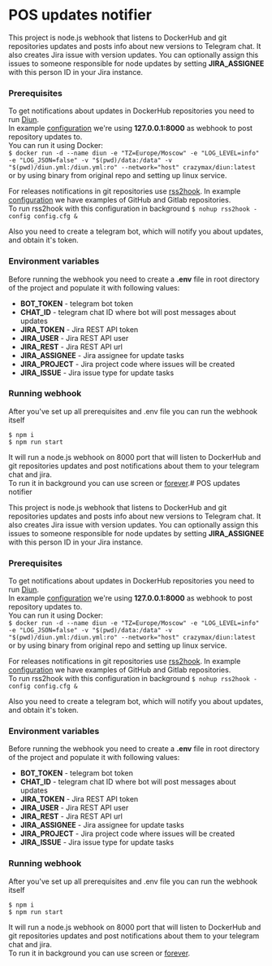 # POS updates notifier

This project is node.js webhook that listens to DockerHub and git repositories updates and posts info about new versions to Telegram chat. It also creates Jira issue with version updates. You can optionally assign this issues to someone responsible for node updates by setting **JIRA_ASSIGNEE** with this person ID in your Jira instance.

### Prerequisites
To get notifications about updates in DockerHub repositories you need to run [Diun](https://github.com/crazy-max/diun).<br>
In example [configuration](https://github.com/crazy-max/diun) we're using **127.0.0.1:8000** as webhook to post repository updates to.<br>
You can run it using Docker:<br>
```$ docker run -d --name diun -e "TZ=Europe/Moscow" -e "LOG_LEVEL=info" -e "LOG_JSON=false" -v "$(pwd)/data:/data" -v "$(pwd)/diun.yml:/diun.yml:ro" --network="host" crazymax/diun:latest```<br>
or by using binary from original repo and setting up linux service.

For releases notifications in git repositories use [rss2hook](rss2hook).
In example [configuration](https://github.com/crazy-max/diun) we have examples of GitHub and Gitlab repositories.<br>
To run rss2hook with this configuration in background
```$ nohup rss2hook -config config.cfg & ```


Also you need to create a telegram bot, which will notify you about updates, and obtain it's token.

### Environment variables
Before running the webhook you need to create a **.env** file in root directory of the project and populate it with following values:
- **BOT_TOKEN** - telegram bot token
- **CHAT_ID** - telegram chat ID where bot will post messages about updates
- **JIRA_TOKEN** - Jira REST API token
- **JIRA_USER** - Jira REST API user
- **JIRA_REST** - Jira REST API url
- **JIRA_ASSIGNEE** - Jira assignee for update tasks
- **JIRA_PROJECT** - Jira project code where issues will be created
- **JIRA_ISSUE** - Jira issue type for update tasks

### Running webhook
After you've set up all prerequisites and .env file you can run the webhook itself
```
$ npm i
$ npm run start
```
It will run a node.js webhook on 8000 port that will listen to DockerHub and git repositories updates and post notifications about them to your telegram chat and jira.<br>
To run it in background you can use screen or [forever](https://github.com/foreversd/forever).# POS updates notifier

This project is node.js webhook that listens to DockerHub and git repositories updates and posts info about new versions to Telegram chat. It also creates Jira issue with version updates. You can optionally assign this issues to someone responsible for node updates by setting **JIRA_ASSIGNEE** with this person ID in your Jira instance.

### Prerequisites
To get notifications about updates in DockerHub repositories you need to run [Diun](https://github.com/crazy-max/diun).<br>
In example [configuration](https://github.com/crazy-max/diun) we're using **127.0.0.1:8000** as webhook to post repository updates to.<br>
You can run it using Docker:<br>
```$ docker run -d --name diun -e "TZ=Europe/Moscow" -e "LOG_LEVEL=info" -e "LOG_JSON=false" -v "$(pwd)/data:/data" -v "$(pwd)/diun.yml:/diun.yml:ro" --network="host" crazymax/diun:latest```<br>
or by using binary from original repo and setting up linux service.

For releases notifications in git repositories use [rss2hook](rss2hook).
In example [configuration](https://github.com/crazy-max/diun) we have examples of GitHub and Gitlab repositories.<br>
To run rss2hook with this configuration in background
```$ nohup rss2hook -config config.cfg & ```


Also you need to create a telegram bot, which will notify you about updates, and obtain it's token.

### Environment variables
Before running the webhook you need to create a **.env** file in root directory of the project and populate it with following values:
- **BOT_TOKEN** - telegram bot token
- **CHAT_ID** - telegram chat ID where bot will post messages about updates
- **JIRA_TOKEN** - Jira REST API token
- **JIRA_USER** - Jira REST API user
- **JIRA_REST** - Jira REST API url
- **JIRA_ASSIGNEE** - Jira assignee for update tasks
- **JIRA_PROJECT** - Jira project code where issues will be created
- **JIRA_ISSUE** - Jira issue type for update tasks

### Running webhook
After you've set up all prerequisites and .env file you can run the webhook itself
```
$ npm i
$ npm run start
```
It will run a node.js webhook on 8000 port that will listen to DockerHub and git repositories updates and post notifications about them to your telegram chat and jira.<br>
To run it in background you can use screen or [forever](https://github.com/foreversd/forever).